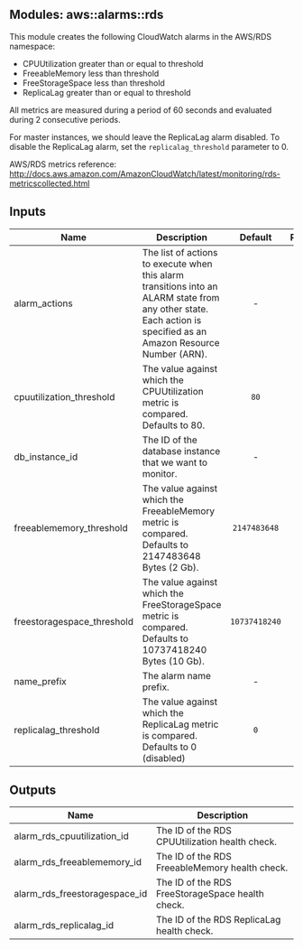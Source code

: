 ## Modules: aws::alarms::rds

This module creates the following CloudWatch alarms in the
AWS/RDS namespace:

  - CPUUtilization greater than or equal to threshold
  - FreeableMemory less than threshold
  - FreeStorageSpace less than threshold
  - ReplicaLag greater than or equal to threshold

All metrics are measured during a period of 60 seconds and evaluated
during 2 consecutive periods.

For master instances, we should leave the ReplicaLag alarm disabled. To
disable the ReplicaLag alarm, set the `replicalag_threshold`
parameter to 0.

AWS/RDS metrics reference:
http://docs.aws.amazon.com/AmazonCloudWatch/latest/monitoring/rds-metricscollected.html



## Inputs

| Name | Description | Default | Required |
|------|-------------|:-----:|:-----:|
| alarm_actions | The list of actions to execute when this alarm transitions into an ALARM state from any other state. Each action is specified as an Amazon Resource Number (ARN). | - | yes |
| cpuutilization_threshold | The value against which the CPUUtilization metric is compared. Defaults to 80. | `80` | no |
| db_instance_id | The ID of the database instance that we want to monitor. | - | yes |
| freeablememory_threshold | The value against which the FreeableMemory metric is compared. Defaults to 2147483648 Bytes (2 Gb). | `2147483648` | no |
| freestoragespace_threshold | The value against which the FreeStorageSpace metric is compared. Defaults to 10737418240 Bytes (10 Gb). | `10737418240` | no |
| name_prefix | The alarm name prefix. | - | yes |
| replicalag_threshold | The value against which the ReplicaLag metric is compared. Defaults to 0 (disabled) | `0` | no |

## Outputs

| Name | Description |
|------|-------------|
| alarm_rds_cpuutilization_id | The ID of the RDS CPUUtilization health check. |
| alarm_rds_freeablememory_id | The ID of the RDS FreeableMemory health check. |
| alarm_rds_freestoragespace_id | The ID of the RDS FreeStorageSpace health check. |
| alarm_rds_replicalag_id | The ID of the RDS ReplicaLag health check. |

